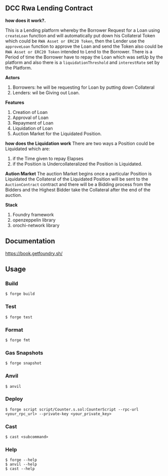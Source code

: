 ## DCC Rwa Lending Contract

**how does it work?.**

This is a Lending platform whereby the Borrower Request for a Loan using `createLoan` function and will automatically put down his Collateral Token which could be `RWA Asset or ERC20 Token`, then the Lender use the `approveLoan` function to approve the Loan and send the Token also could be `RWA Asset or ERC20 Token`  intended to Lend to the Borrower. There is a Period of time the Borrower have to repay  the Loan which was setUp by the platform and also there is a `liquidationThreshold` and `interestRate` set by the Platform.

**Actors**
1. Borrowers: he will be requesting for Loan by putting down Collateral
2. Lenders: wil be Giving out Loan.

**Features**
1. Creation of Loan
2. Approval of Loan
3. Repayment of Loan
4. Liquidation of Loan
5. Auction Market for the Liquidated Position.

**how does the Liquidation work**
There are two ways a Position could be Liquidated which are:
1. if the Time given to repay Elapses
2. if the Position is Undercollateralized the Position is Liquidated.

**Aution Market**
The auction Market begins once a particular Position is Liquidated the Collateral of the Liquidated Position will be sent to the `AuctionContract` contract and there will be a Bidding process from the Bidders and the Highest Bidder take the Collateral after the end of the auction. 

**Stack**
1. Foundry framework
2. openzeppelin library
3. orochi-network library
 

## Documentation

https://book.getfoundry.sh/

## Usage

### Build

```shell
$ forge build
```

### Test

```shell
$ forge test
```

### Format

```shell
$ forge fmt
```

### Gas Snapshots

```shell
$ forge snapshot
```

### Anvil

```shell
$ anvil
```

### Deploy

```shell
$ forge script script/Counter.s.sol:CounterScript --rpc-url <your_rpc_url> --private-key <your_private_key>
```

### Cast

```shell
$ cast <subcommand>
```

### Help

```shell
$ forge --help
$ anvil --help
$ cast --help
```
